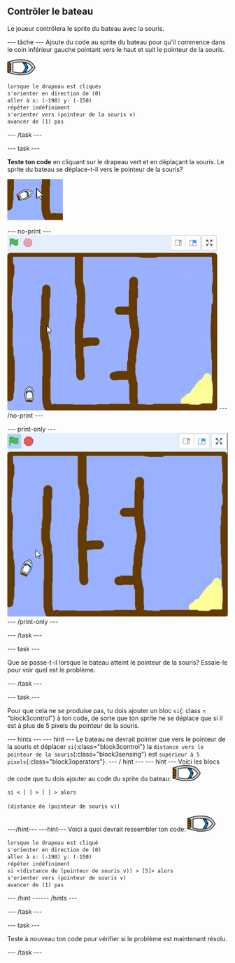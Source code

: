 ## Contrôler le bateau

Le joueur contrôlera le sprite du bateau avec la souris.

--- tâche --- Ajoute du code au sprite du bateau pour qu'il commence dans le coin inférieur gauche pointant vers le haut et suit le pointeur de la souris.

![bateau-sprite](images/boat_resize.png)

```blocks3
lorsque le drapeau est cliqués
s'orienter en direction de (0)
aller à x: (-190) y: (-150)
répéter indéfiniment
s'orienter vers (pointeur de la souris v)
avancer de (1) pas
```

--- /task ---

--- task ---

**Teste ton code** en cliquant sur le drapeau vert et en déplaçant la souris. Le sprite du bateau se déplace-t-il vers le pointeur de la souris?

![capture d'écran](images/boat-mouse.png)

--- no-print --- ![screenshot](images/boat-pointer-test-anim.gif) --- /no-print ---

--- print-only --- ![screenshot](images/boat-pointer-test-anim.png) --- /print-only ---

--- /task ---

--- task ---

Que se passe-t-il lorsque le bateau atteint le pointeur de la souris? Essaie-le pour voir quel est le problème.

--- /task ---

--- task ---

Pour que cela ne se produise pas, tu dois ajouter un bloc `si`{: class = "block3control"} à ton code, de sorte que ton sprite ne se déplace que si il est à plus de 5 pixels du pointeur de la souris.

--- hints ---
 --- hint --- Le bateau ne devrait pointer que vers le pointeur de la souris et déplacer `si`{:class="block3control"} la `distance vers le pointeur de la souris`{:class="block3sensing"} est `supérieur à 5 pixels`{:class="block3operators"}. --- / hint --- --- hint --- Voici les blocs de code que tu dois ajouter au code du sprite du bateau: ![bateau-sprite](images/boat_resize.png)

```blocks3
si < [ ] > [ ] > alors

(distance de (pointeur de souris v))
```

---/hint--- ---hint--- Voici a quoi devrait ressembler ton code: ![sprite bateau](images/boat_resize.png)

```blocks3
lorsque le drapeau est cliqué
s'orienter en direction de (0)
aller à x: (-190) y: (-150)
répéter indéfiniment
si <(distance de (pointeur de souris v)) > [5]> alors
s'orienter vers (pointeur de souris v)
avancer de (1) pas
```

--- /hint ------ /hints ---

--- /task ---

--- task ---

Teste à nouveau ton code pour vérifier si le problème est maintenant résolu.

--- /task ---